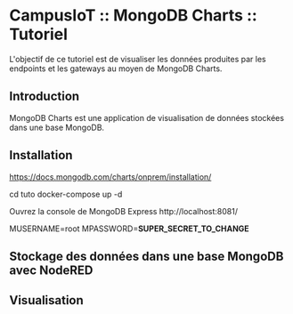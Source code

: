 # CampusIoT :: MongoDB Charts :: Tutoriel

L'objectif de ce tutoriel est de visualiser les données produites par les endpoints et les gateways au moyen de MongoDB Charts.

## Introduction
MongoDB Charts est une application de visualisation de données stockées dans une base MongoDB.

## Installation
https://docs.mongodb.com/charts/onprem/installation/


cd tuto
docker-compose up -d

Ouvrez la console de MongoDB Express http://localhost:8081/


MUSERNAME=root
MPASSWORD=__SUPER_SECRET_TO_CHANGE__


## Stockage des données dans une base MongoDB avec NodeRED


## Visualisation
